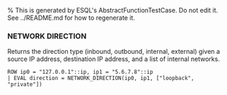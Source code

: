 % This is generated by ESQL's AbstractFunctionTestCase. Do not edit it. See ../README.md for how to regenerate it.

### NETWORK DIRECTION
Returns the direction type (inbound, outbound, internal, external) given a source IP address, destination IP address, and a list of internal networks.

```esql
ROW ip0 = "127.0.0.1"::ip, ip1 = "5.6.7.8"::ip
| EVAL direction = NETWORK_DIRECTION(ip0, ip1, ["loopback", "private"])
```
